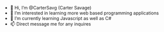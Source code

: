 - 👋 Hi, I’m @CarterSavg (Carter Savage)
- 👀 I’m interested in learning more web based programming applications
- 🌱 I’m currently learning Javascript as well as C#
- 📫 Direct message me for any inquires

<!---
CarterSavg/CarterSavg is a ✨ special ✨ repository because its `README.md` (this file) appears on your GitHub profile.
You can click the Preview link to take a look at your changes.
--->
